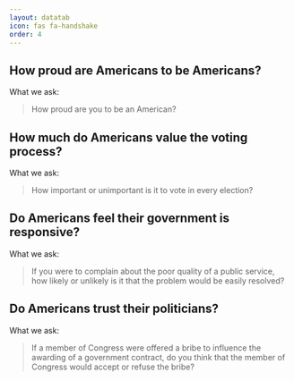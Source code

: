 ```yaml
---
layout: datatab
icon: fas fa-handshake
order: 4
---
```

<script src="{{ site.baseurl }}/assets/js/chartjs-adapter-date-fns.bundle.min.js"></script>

<div id = 'trustval'>

  <div class = 'row chartrow chart trustval-row'>
    <div class='trustval-info '>
      <h2><span class="mr-2">How proud are Americans to be Americans?</span><a href="#" class="anchor text-muted"><i class="fas fa-hashtag"></i></a></h2>
      <p>What we ask:</p>
      <div class="questionbox"><blockquote>How proud are you to be an American?</blockquote></div>
    </div>
    <div class='trustval-line-container'>
      <div class='row trustval-line-div'>
        <canvas id = 'trustval-pride'></canvas>
        <script 
          type="text/javascript" 
          src="{{ site.baseurl }}/assets/js/charts/trustval-line.js" 
          data-canvasid="trustval-pride" 
          data-source="{{ site.baseurl }}/assets/data/trustval/pride.json"
          data-ylabel-4="['Extremely','proud']"
          data-ylabel-3="['Very','proud']"
          data-ylabel-2="['Moderately','proud']"
          data-ylabel-1="['Only a','little proud']"
          data-ylabel-0="['Not at','all proud']"
        ></script>
      </div>
    </div>

  </div>


  <div class = 'row chartrow chart trustval-row'>
    <div class='trustval-info '>
      <h2><span class="mr-2">How much do Americans value the voting process?</span><a href="#" class="anchor text-muted"><i class="fas fa-hashtag"></i></a></h2>
      <p>What we ask:</p>
      <div class="questionbox"><blockquote>How important or unimportant is it to vote in every election?</blockquote></div>
    </div>
    <div class='trustval-line-container'>
      <div class='row trustval-line-div trustval-line-div-alt'>
        <canvas id = 'trustval-vote'></canvas>
        <script 
          type="text/javascript" 
          src="{{ site.baseurl }}/assets/js/charts/trustval-line.js" 
          data-canvasid="trustval-vote" 
          data-source="{{ site.baseurl }}/assets/data/trustval/vote.json"
          data-ylabel-4="['Very','important']"
          data-ylabel-3="['Important']"
          data-ylabel-2="['Neither important','nor unimportant']"
          data-ylabel-1="['Unimportant']"
          data-ylabel-0="['Very','unimportant']"
        ></script>
      </div>
    </div>

  </div>

  <div class = 'row chartrow chart trustval-row'>
    <div class='trustval-info '>
      <h2><span class="mr-2">Do Americans feel their government is responsive?</span><a href="#" class="anchor text-muted"><i class="fas fa-hashtag"></i></a></h2>
      <p>What we ask:</p>
      <div class="questionbox"><blockquote>If you were to complain about the poor quality of a public service, how likely or unlikely is it that the problem would be easily resolved?</blockquote></div>
    </div>
    <div class='trustval-line-container'>
      <div class='row trustval-line-div'>
        <canvas id = 'trustval-response'></canvas>    
        <script 
          type="text/javascript" 
          src="{{ site.baseurl }}/assets/js/charts/trustval-line.js" 
          data-canvasid="trustval-response" 
          data-source="{{ site.baseurl }}/assets/data/trustval/response.json"
          data-ylabel-0="['Extremely','unlikely']"
          data-ylabel-1="['Unlikely']"
          data-ylabel-2="['Equally likely to','or unlikely']"
          data-ylabel-3="['Likely']"
          data-ylabel-4="['Extremely','likely']"
        ></script>
      </div>
    </div>

  </div>

  <div class = 'row chartrow chart trustval-row'>
    <div class='trustval-info '>
      <h2><span class="mr-2">Do Americans trust their politicians?</span><a href="#" class="anchor text-muted"><i class="fas fa-hashtag"></i></a></h2>
      <p>What we ask:</p>
      <div class="questionbox"><blockquote>If a member of Congress were offered a bribe to influence the awarding of a government contract, do you think that the member of Congress would accept or refuse the bribe?</blockquote></div>
    </div>
    <div class='trustval-line-container'>
      <div class='row trustval-line-div trustval-line-div-alt'>
        <canvas id = 'trustval-corruption'></canvas>    
        <script 
          type="text/javascript" 
          src="{{ site.baseurl }}/assets/js/charts/trustval-line.js" 
          data-canvasid="trustval-corruption" 
          data-source="{{ site.baseurl }}/assets/data/trustval/corruption.json"
          data-ylabel-4="['Extremely likely','to refuse']"
          data-ylabel-3="['Likely','to refuse']"
          data-ylabel-2="['Equally likely to','refuse or accept']"
          data-ylabel-1="['Likely','to accept']"
          data-ylabel-0="['Extremely likely','to accept']"
        ></script>
      </div>
    </div>



  </div>

</div>
